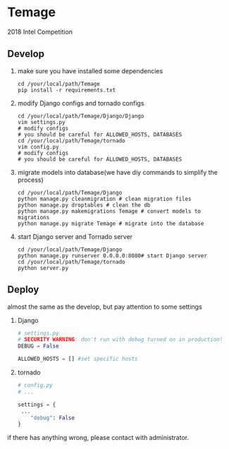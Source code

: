 # Temage
2018 Intel Competition

## Develop

1. make sure you have installed some dependencies

   ```shell
   cd /your/local/path/Temage
   pip install -r requirements.txt
   ```

2. modify Django configs and tornado configs

   ```shell
   cd /your/local/path/Temage/Django/Django
   vim settings.py
   # modify configs
   # you should be careful for ALLOWED_HOSTS, DATABASES
   cd /your/local/path/Temage/tornado
   vim config.py
   # modify configs
   # you should be careful for ALLOWED_HOSTS, DATABASES
   ```

3. migrate models into database(we have diy commands to simplify the process)

   ```shell
   cd /your/local/path/Temage/Django
   python manage.py cleanmigration # clean migration files
   python manage.py droptables # clean the db
   python manage.py makemigrations Temage # convert models to migrations
   python manage.py migrate Temage # migrate into the database
   ```

4. start Django server and Tornado server

   ```shell
   cd /your/local/path/Temage/Django
   python manage.py runserver 0.0.0.0:8080# start Django server
   cd /your/local/path/Temage/tornado
   python server.py
   ```

## Deploy

almost the same as the develop, but pay attention to some settings

1. Django

   ```python
   # settings.py
   # SECURITY WARNING: don't run with debug turned on in production!
   DEBUG = False
   
   ALLOWED_HOSTS = [] #set specific hosts
   ```

2. tornado

   ```python
   # config.py
   # ...
   
   settings = {
   	...
       "debug": False
   }
   ```

if there has anything wrong, please contact with administrator.